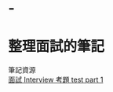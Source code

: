 # -
# 整理面試的筆記


筆記資源  
[面試 Interview 考題 test part 1](http://wcodominique.blogspot.tw/2014/02/interview-test-part-1.html)  


